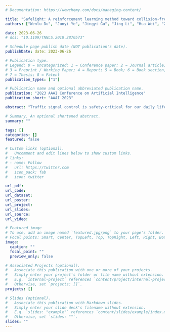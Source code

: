 ```yaml
---
# Documentation: https://wowchemy.com/docs/managing-content/

title: "Safelight: A reinforcement learning method toward collision-free traffic signal control"
authors: ["Wenlu Du", "Junyi Ye", "Jingyi Gu", "Jing Li", "Hua Wei", "Zhenyu Yan"]

date: 2023-06-26
# doi: "10.1109/TNNLS.2018.2870573"

# Schedule page publish date (NOT publication's date).
publishDate: date: 2023-06-26

# Publication type.
# Legend: 0 = Uncategorized; 1 = Conference paper; 2 = Journal article;
# 3 = Preprint / Working Paper; 4 = Report; 5 = Book; 6 = Book section;
# 7 = Thesis; 8 = Patent
publication_types: ["1"]

# Publication name and optional abbreviated publication name.
publication: "2023 AAAI Conference on Artificial Intelligence"
publication_short: "AAAI 2023"

abstract: "Traffic signal control is safety-critical for our daily life. Roughly one-quarter of road accidents in the US happen at intersections due to problematic signal timing, urging the development of safety-oriented intersection control. However, existing studies on adaptive traffic signal control using reinforcement learning technologies have focused mainly on minimizing traffic delay but neglecting the potential exposure to unsafe conditions. We, for the first time, incorporate road safety standards as enforcement to ensure the safety of existing reinforcement learning methods, aiming toward operating intersections with zero collisions. We have proposed a safety-enhanced residual reinforcement learning method (SafeLight) and employed multiple optimization techniques, such as multi-objective loss function and reward shaping for better knowledge integration. Extensive experiments are conducted using both synthetic and real-world benchmark datasets. Results show that our method can significantly reduce collisions while increasing traffic mobility."

# Summary. An optional shortened abstract.
summary: ""

tags: []
categories: []
featured: false

# Custom links (optional).
#   Uncomment and edit lines below to show custom links.
# links:
# - name: Follow
#   url: https://twitter.com
#   icon_pack: fab
#   icon: twitter

url_pdf:
url_code:
url_dataset:
url_poster:
url_project:
url_slides:
url_source:
url_video:

# Featured image
# To use, add an image named `featured.jpg/png` to your page's folder. 
# Focal points: Smart, Center, TopLeft, Top, TopRight, Left, Right, BottomLeft, Bottom, BottomRight.
image:
  caption: ""
  focal_point: ""
  preview_only: false

# Associated Projects (optional).
#   Associate this publication with one or more of your projects.
#   Simply enter your project's folder or file name without extension.
#   E.g. `internal-project` references `content/project/internal-project/index.md`.
#   Otherwise, set `projects: []`.
projects: []

# Slides (optional).
#   Associate this publication with Markdown slides.
#   Simply enter your slide deck's filename without extension.
#   E.g. `slides: "example"` references `content/slides/example/index.md`.
#   Otherwise, set `slides: ""`.
slides: ""
---
```

